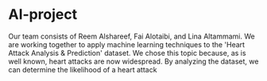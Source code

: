 # AI-project
Our team consists of Reem Alshareef, Fai Alotaibi, and Lina Altammami. We are working together to apply machine learning techniques to the 'Heart Attack Analysis &amp; Prediction' dataset. We chose this topic because, as is well known, heart attacks are now widespread. By analyzing the dataset, we can determine the likelihood of a heart attack
